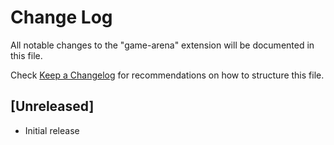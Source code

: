# Change Log

All notable changes to the "game-arena" extension will be documented in this file.

Check [Keep a Changelog](http://keepachangelog.com/) for recommendations on how to structure this file.

## [Unreleased]

- Initial release
